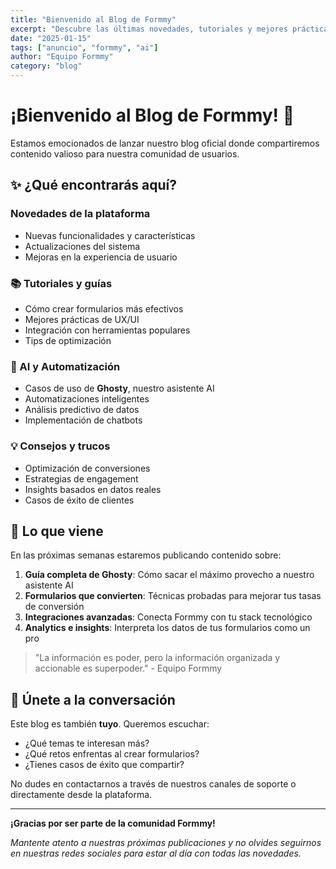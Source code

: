 ```yaml
---
title: "Bienvenido al Blog de Formmy"
excerpt: "Descubre las últimas novedades, tutoriales y mejores prácticas para crear formularios inteligentes con AI."
date: "2025-01-15"
tags: ["anuncio", "formmy", "ai"]
author: "Equipo Formmy"
category: "blog"
---
```


# ¡Bienvenido al Blog de Formmy! 🎉

Estamos emocionados de lanzar nuestro blog oficial donde compartiremos contenido valioso para nuestra comunidad de usuarios.

## ✨ ¿Qué encontrarás aquí?

### Novedades de la plataforma
- Nuevas funcionalidades y características
- Actualizaciones del sistema
- Mejoras en la experiencia de usuario

### 📚 Tutoriales y guías
- Cómo crear formularios más efectivos
- Mejores prácticas de UX/UI
- Integración con herramientas populares
- Tips de optimización

### 🤖 AI y Automatización
- Casos de uso de **Ghosty**, nuestro asistente AI
- Automatizaciones inteligentes
- Análisis predictivo de datos
- Implementación de chatbots

### 💡 Consejos y trucos
- Optimización de conversiones
- Estrategias de engagement
- Insights basados en datos reales
- Casos de éxito de clientes

## 🚀 Lo que viene

En las próximas semanas estaremos publicando contenido sobre:

1. **Guía completa de Ghosty**: Cómo sacar el máximo provecho a nuestro asistente AI
2. **Formularios que convierten**: Técnicas probadas para mejorar tus tasas de conversión
3. **Integraciones avanzadas**: Conecta Formmy con tu stack tecnológico
4. **Analytics e insights**: Interpreta los datos de tus formularios como un pro

> "La información es poder, pero la información organizada y accionable es superpoder." - Equipo Formmy

## 🤝 Únete a la conversación

Este blog es también **tuyo**. Queremos escuchar:

- ¿Qué temas te interesan más?
- ¿Qué retos enfrentas al crear formularios?
- ¿Tienes casos de éxito que compartir?

No dudes en contactarnos a través de nuestros canales de soporte o directamente desde la plataforma.

---

**¡Gracias por ser parte de la comunidad Formmy!** 

*Mantente atento a nuestras próximas publicaciones y no olvides seguirnos en nuestras redes sociales para estar al día con todas las novedades.*